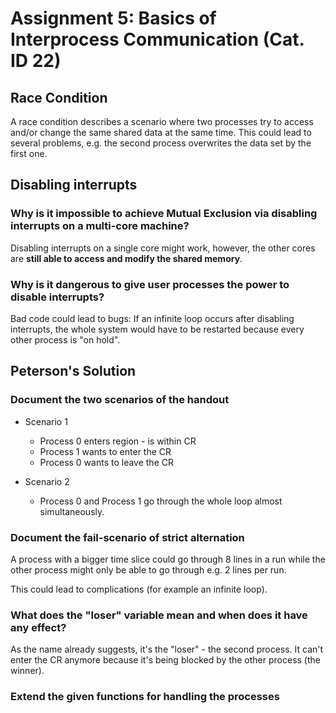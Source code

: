 # Assignment 5: Basics of Interprocess Communication (Cat. ID 22)


## Race Condition
A race condition describes a scenario where two processes try to access and/or change the same shared data at the same time. This could lead to several problems, e.g. the second process overwrites the data set by the first one.


## Disabling interrupts
### Why is it impossible to achieve Mutual Exclusion via disabling interrupts on a multi-core machine?
Disabling interrupts on a single core might work, however, the other cores are **still able to access and modify the shared memory**.

### Why is it dangerous to give user processes the power to disable interrupts?
Bad code could lead to bugs: If an infinite loop occurs after disabling interrupts, the whole system would have to be restarted because every other process is "on hold".

## Peterson's Solution
### Document the two scenarios of the handout
* Scenario 1
  * Process 0 enters region - is within CR
  * Process 1 wants to enter the CR
  * Process 0 wants to leave the CR

* Scenario 2
  * Process 0 and Process 1 go through the whole loop almost simultaneously.

### Document the fail-scenario of strict alternation
A process with a bigger time slice could go through 8 lines in a run while the other process might only be able to go through e.g. 2 lines per run.

This could lead to complications (for example an infinite loop).

### What does the "loser" variable mean and when does it have any effect?
As the name already suggests, it's the "loser" - the second process. It can't enter the CR anymore because it's being blocked by the other process (the winner).

### Extend the given functions for handling the processes